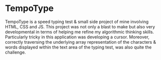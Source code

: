# TempoType

TempoType is a speed typing test & small side project of mine involving HTML, CSS and JS. This project was not only a blast to make but also very developmental in terms of helping me refine my algorithmic thinking skills. 
Particularly tricky in this application was developing a cursor. Moreover, correctly traversing the underlying array representation of the characters & words displayed within the text area of the typing test, was also quite the challenge. 

